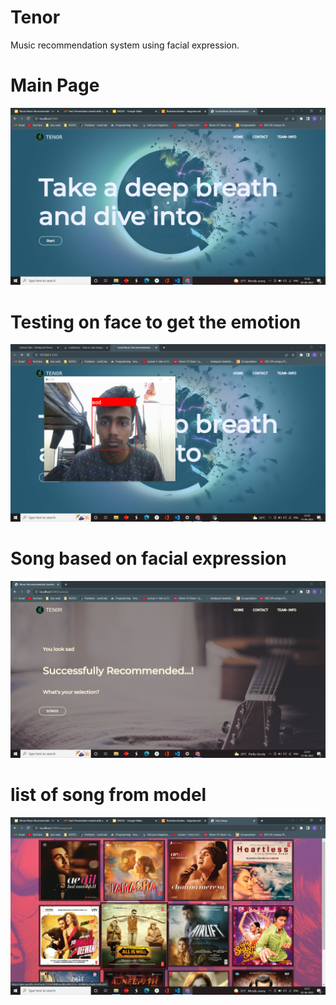 # Tenor
Music recommendation system using facial expression.

# Main Page
![Main page](img.png)

# Testing on face to get the emotion
![Main page](img2.png)

# Song based on facial expression
![Main page](img1.png)

# list of song from model
![Main page](img3.png)
